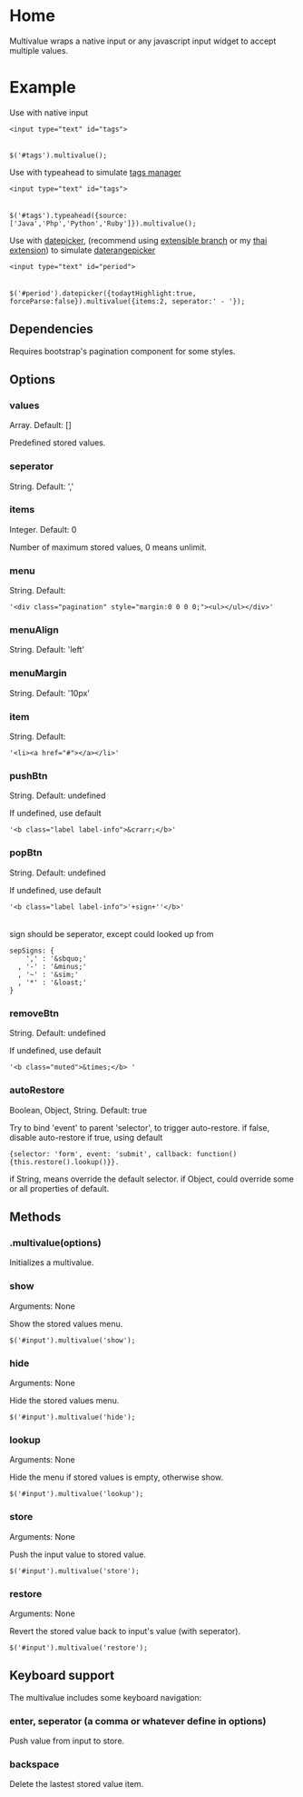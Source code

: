 # Home

Multivalue wraps a native input or any javascript input widget to accept multiple values.

# Example

Use with native input

    <input type="text" id="tags">
######
    $('#tags').multivalue();

Use with typeahead to simulate [tags manager](http://welldonethings.com/tags/manager)

    <input type="text" id="tags">
######
    $('#tags').typeahead({source:['Java','Php','Python','Ruby']}).multivalue();

Use with [datepicker](http://www.eyecon.ro/bootstrap-datepicker/),
(recommend using [extensible branch](https://github.com/eternicode/bootstrap-datepicker/tree/extensible) or my [thai extension](https://github.com/jojosati/bootstrap-datepicker-thai))
to simulate [daterangepicker](http://www.dangrossman.info/2012/08/20/a-date-range-picker-for-twitter-bootstrap/) 

    <input type="text" id="period">
######
    $('#period').datepicker({todaytHighlight:true, forceParse:false}).multivalue({items:2, seperator:' - '});
	

## Dependencies

Requires bootstrap's pagination component for some styles.

## Options

### values

Array.  Default: []

Predefined stored values.

### seperator

String.  Default: ','

### items

Integer.  Default: 0

Number of maximum stored values, 0 means unlimit.

### menu

String.  Default: 

    '<div class="pagination" style="margin:0 0 0 0;"><ul></ul></div>'

### menuAlign

String.  Default: 'left'

### menuMargin

String.  Default: '10px'

### item

String.  Default: 

    '<li><a href="#"></a></li>'

### pushBtn

String.  Default: undefined

If undefined, use default 

    '<b class="label label-info">&crarr;</b>'

### popBtn

String.  Default: undefined

If undefined, use default 

    '<b class="label label-info">'+sign+''</b>'
######
sign should be seperator, except could looked up from 

    sepSigns: {
        ',' : '&sbquo;'
      , '-' : '&minus;'
      , '~' : '&sim;'
      , '*' : '&loast;'
    }	

### removeBtn

String.  Default: undefined

If undefined, use default 

    '<b class="muted">&times;</b> '

### autoRestore

Boolean, Object, String.	Default: true	

Try to bind 'event' to parent 'selector', to trigger auto-restore.
if false, disable auto-restore
if true, using default 

    {selector: 'form', event: 'submit', callback: function(){this.restore().lookup()}}.

if String, means override the default selector.
if Object, could override some or all properties of default.

## Methods

### .multivalue(options)

Initializes a multivalue.

### show

Arguments: None

Show the stored values menu.

    $('#input').multivalue('show');

### hide

Arguments: None

Hide the stored values menu.

    $('#input').multivalue('hide');

### lookup

Arguments: None

Hide the menu if stored values is empty, otherwise show.

    $('#input').multivalue('lookup');

### store

Arguments: None

Push the input value to stored value.

    $('#input').multivalue('store');

### restore

Arguments: None

Revert the stored value back to input's value (with seperator).

    $('#input').multivalue('restore');


## Keyboard support

The multivalue includes some keyboard navigation:

### enter, seperator (a comma or whatever define in options)

Push value from input to store.

### backspace

Delete the lastest stored value item.

